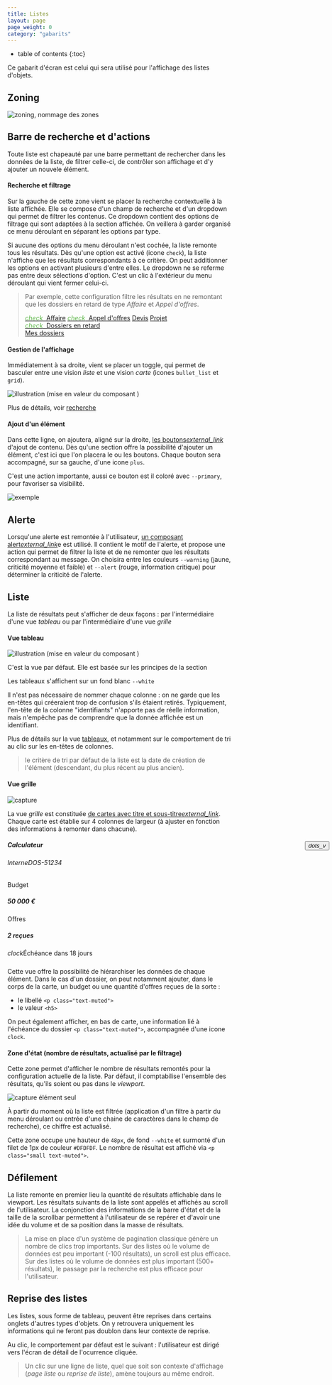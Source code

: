 ```yaml
---
title: Listes
layout: page
page_weight: 0
category: "gabarits"
---
```

* table of contents
{:toc}

Ce gabarit d'écran est celui qui sera utilisé pour l'affichage des listes d'objets.

## Zoning ##

![ zoning, nommage des zones ](assets/images/gabarits.liste-2.png)

## Barre de recherche et d'actions ##

Toute liste est chapeauté par une barre permettant de rechercher dans les données de la liste, de filtrer celle-ci, de contrôler son affichage et d'y ajouter un nouvele élément.

#### Recherche et filtrage ####

Sur la gauche de cette zone vient se placer la recherche contextuelle à la liste affichée. Elle se compose d'un champ de recherche et d'un dropdown qui permet de filtrer les contenus. Ce dropdown contient des options de filtrage qui sont adaptées à la section affichée. On veillera à garder organisé ce menu déroulant en séparant les options par type.

Si aucune des options du menu déroulant n'est cochée, la liste remonte tous les résultats. Dès qu'une option est activé (icone `check`), la liste n'affiche que les résultats correspondants à ce critère. On peut additionner les options en activant plusieurs d'entre elles. Le dropdown ne se referme pas entre deux sélections d'option. C'est un clic à l'extérieur du menu déroulant qui vient fermer celui-ci.

> Par exemple, cette configuration filtre les résultats en ne remontant que les dossiers en retard de type *Affaire* et *Appel d'offres*.
> <div class="dropdown-menu" style="position: static;display: block; float: none; margin-bottom: 1rem;">
>   <a class="dropdown-item" href="#"><i class="ico ico-medium" style="color: #5AB445;">check</i>&nbsp;&nbsp;Affaire</a>
>   <a class="dropdown-item" href="#"><i class="ico ico-medium" style="color: #5AB445;">check</i>&nbsp;&nbsp;Appel d'offres</a>
>   <a class="dropdown-item" href="#">Devis</a>
>   <a class="dropdown-item" href="#">Projet</a>
>   <div class="dropdown-divider"></div>
>   <a class="dropdown-item" href="#"><i class="ico ico-medium" style="color: #5AB445;">check</i>&nbsp;&nbsp;Dossiers en retard</a>
>     <div class="dropdown-divider"></div>
>   <a class="dropdown-item" href="#">Mes dossiers</a>
> </div>

#### Gestion de l'affichage ####

Immédiatement à sa droite, vient se placer un toggle, qui permet de basculer entre une vision *liste* et une vision *carte* (icones `bullet_list` et `grid`).

![ illustration (mise en valeur du composant )](assets/images/gabarits.liste-3.png)

Plus de détails, voir [recherche](ux.recherche.html)

#### Ajout d'un élément ####
Dans cette ligne, on ajoutera, aligné sur la droite, [les boutons<i class="ico">external_link</i>](https://getbootstrap.com/docs/4.5/components/buttons/) d'ajout de contenu. Dès qu'une section offre la possibilité d'ajouter un élément, c'est ici que l'on placera le ou les boutons. Chaque bouton sera accompagné, sur sa gauche, d'une icone `plus`.

C'est une action importante, aussi ce bouton est il coloré avec `--primary`, pour favoriser sa visibilité.

![ exemple ](assets/images/gabarits.liste-4.png)

## Alerte ##

Lorsqu'une alerte est remontée à l'utilisateur, [un composant alert<i class="ico">external_link</i>](https://getbootstrap.com/docs/4.5/components/alerts/#link-color)e est utilisé. Il contient le motif de l'alerte, et propose une action qui permet de filtrer la liste et de ne remonter que les résultats correspondant au message. On choisira entre les couleurs `--warning` (jaune, criticité moyenne et faible) et `--alert` (rouge, information critique) pour déterminer la criticité de l'alerte.

## Liste ##

La liste de résultats peut s'afficher de deux façons : par l'intermédiaire d'une vue *tableau* ou par l'intermédiaire d'une vue *grille*

#### Vue tableau ####

![ illustration (mise en valeur du composant )](assets/images/gabarits.liste-5.png)

C'est la vue par défaut. Elle est basée sur les principes de la section

Les tableaux s'affichent sur un fond blanc `--white`

Il n'est pas nécessaire de nommer chaque colonne : on ne garde que les en-têtes qui créeraient trop de confusion s'ils étaient retirés. Typiquement, l'en-tête de la colonne "identifiants" n'apporte pas de réelle information, mais n'empêche pas de comprendre que la donnée affichée est un identifiant.

Plus de détails sur la vue [tableaux](comp.tableaux.html), et notamment sur le comportement de tri au clic sur les en-têtes de colonnes.

> le critère de tri par défaut de la liste est la date de création de l'élément (descendant, du plus récent au plus ancien).

#### Vue grille ####

![ capture  ](assets/images/gabarits.liste-6.png)

La vue *grille* est constituée [de cartes avec titre et sous-titre<i class="ico">external_link</i>](https://getbootstrap.com/docs/4.5/components/card/#titles-text-and-links). Chaque carte est établie sur 4 colonnes de largeur (à ajuster en fonction des informations à remonter dans chacune).

<div class="card" style="width: 22rem; margin-bottom: 24px;">
  <div class="card-body">
  <button type="button" class="close" style="position: absolute; right: 6px;">
		<i class="ico ico-medium">dots_v</i>
	</button>
    <h5 class="card-title font-weight-bold mt-0">Calculateur</h5>
    <h6 class="card-subtitle text-muted">Interne<span class="font-weight-lighter ml-2">DOS-51234</span></h6>
	<div class="container mt-3">
		<div class="row">
			<div class="col pl-0">
				<p class="card-text text-muted mb-1">Budget</p>
				<h5 class="card-text mt-0 font-weight-bold">50 000 €</h5>
			</div>
	   		<div class="col">
				<p class="card-text text-muted mb-1">Offres</p>
				<h5 class="card-text mt-0 font-weight-bold" style="color: var(--success);">2 reçues</h5>
			</div>
		</div>
	</div>
	<p class="card-text text-muted mt-3 mb-0"><i class="ico ico-medium mr-2">clock</i>Échéance dans 18 jours</p>
  </div>
</div>

Cette vue offre la possibilité de hiérarchiser les données de chaque élément. Dans le cas d'un dossier, on peut notamment ajouter, dans le corps de la carte, un budget ou une quantité d'offres reçues de la sorte :
- le libellé `<p class="text-muted">`
- le valeur `<h5>`

On peut également afficher, en bas de carte, une information lié à l'échéance du dossier `<p class="text-muted">`, accompagnée d'une icone `clock`.

#### Zone d'état (nombre de résultats, actualisé par le filtrage) ####

Cette zone permet d'afficher le nombre de résultats remontés pour la configuration actuelle de la liste. Par défaut, il comptabilise l'ensemble des résultats, qu'ils soient ou pas dans le *viewport*.

![ capture élément seul ](assets/images/gabarits.liste-7.png)

À partir du moment où la liste est filtrée (application d'un filtre à partir du menu déroulant ou entrée d'une chaine de caractères dans le champ de recherche), ce chiffre est actualisé.

Cette zone occupe une hauteur de `48px`, de fond `--white` et surmonté d'un filet de 1px de couleur `#DFDFDF`. Le nombre de résultat est affiché via `<p class="small text-muted">`.

## Défilement ##

La liste remonte en premier lieu la quantité de résultats affichable dans le viewport. Les résultats suivants de la liste sont appelés et affichés au scroll de l'utilisateur. La conjonction des informations de la barre d'état et de la taille de la scrollbar permettent à l'utilisateur de se repérer et d'avoir une idée du volume et de sa position dans la masse de résultats.
> La mise en place d'un système de pagination classique génère un nombre de clics trop importants. Sur des listes où le volume de données est peu important (-100 résultats), un scroll est plus efficace. Sur des listes où le volume de données est plus important (500+ résultats), le passage par la recherche est plus efficace pour l'utilisateur.

## Reprise des listes ##

Les listes, sous forme de tableau, peuvent être reprises dans certains onglets d'autres types d'objets. On y retrouvera uniquement les informations qui ne feront pas doublon dans leur contexte de reprise. 

Au clic, le comportement par défaut est le suivant : l'utilisateur est dirigé vers l'écran de détail de l'ocurrence cliquée. 

> Un clic sur une ligne de liste, quel que soit son contexte d'affichage (*page liste* ou *reprise de liste*), amène toujours au même endroit.

